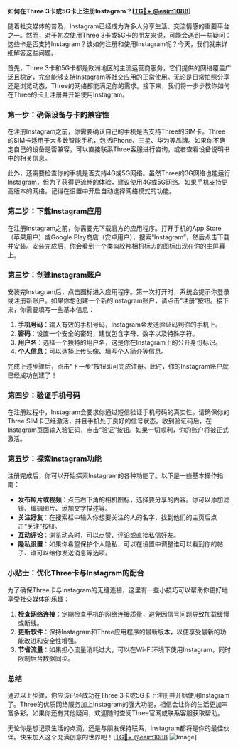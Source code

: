 **如何在Three 3卡或5G卡上注册Instagram？[[TG💪+ @esim1088](https://t.me/s/esim1088)]**

随着社交媒体的普及，Instagram已经成为许多人分享生活、交流情感的重要平台之一。然而，对于初次使用Three 3卡或5G卡的朋友来说，可能会遇到一些疑问：这些卡是否支持Instagram？该如何注册和使用Instagram呢？今天，我们就来详细解答这些问题。

首先，Three 3卡和5G卡都是欧洲地区的主流运营商服务，它们提供的网络覆盖广泛且稳定，完全能够支持Instagram等社交应用的正常使用。无论是日常拍照分享还是浏览动态，Three的网络都能满足你的需求。接下来，我们将一步步教你如何在Three的卡上注册并开始使用Instagram。

### 第一步：确保设备与卡的兼容性

在注册Instagram之前，你需要确认自己的手机是否支持Three的SIM卡。Three的SIM卡适用于大多数智能手机，包括iPhone、三星、华为等品牌。如果你不确定自己的设备是否兼容，可以直接联系Three客服进行咨询，或者查看设备说明书中的相关信息。

此外，还需要检查你的手机是否支持4G或5G网络。虽然Three的3G网络也能运行Instagram，但为了获得更流畅的体验，建议使用4G或5G网络。如果手机支持更高版本的网络，记得在设置中开启自动选择网络模式的功能。

### 第二步：下载Instagram应用

在注册Instagram之前，你需要先下载官方的应用程序。打开手机的App Store（苹果用户）或Google Play商店（安卓用户），搜索“Instagram”，然后点击下载并安装。安装完成后，你会看到一个类似胶片相机标志的图标出现在你的主屏幕上。

### 第三步：创建Instagram账户

安装完Instagram后，点击图标进入应用程序。第一次打开时，系统会提示你登录或注册新账户。如果你想创建一个新的Instagram账户，请点击“注册”按钮。接下来，你需要填写一些基本信息：

1. **手机号码**：输入有效的手机号码，Instagram会发送验证码到你的手机上。
2. **密码**：设置一个安全的密码，建议包含字母、数字以及特殊字符。
3. **用户名**：选择一个独特的用户名，这是你在Instagram上的公开身份标识。
4. **个人信息**：可以选择上传头像、填写个人简介等信息。

完成上述步骤后，点击“下一步”按钮即可完成注册。此时，你的Instagram账户就已经成功创建了！

### 第四步：验证手机号码

在注册过程中，Instagram会要求你通过短信验证手机号码的真实性。请确保你的Three SIM卡已经激活，并且手机处于良好的信号状态。收到验证码后，在Instagram页面输入验证码，点击“验证”按钮。如果一切顺利，你的账户将被正式激活。

### 第五步：探索Instagram功能

注册完成后，你可以开始探索Instagram的各种功能了。以下是一些基本操作指南：

- **发布照片或视频**：点击右下角的相机图标，选择要分享的内容。你可以添加滤镜、编辑图片、添加文字描述等。
- **关注好友**：在搜索栏中输入你想要关注的人的名字，找到他们的主页后点击“关注”按钮。
- **互动评论**：浏览动态时，可以点赞、评论或直接私信好友。
- **隐私设置**：如果你希望保护个人隐私，可以在设置中调整谁可以看到你的帖子、谁可以给你发送消息等选项。

### 小贴士：优化Three卡与Instagram的配合

为了确保Three卡与Instagram的无缝连接，这里有一些小技巧可以帮助你更好地享受社交媒体的乐趣：

1. **检查网络连接**：定期检查手机的网络连接质量，避免因信号问题导致加载缓慢或断线。
2. **更新软件**：保持Instagram和Three应用程序的最新版本，以便享受最新的功能改进和安全性增强。
3. **节省流量**：如果担心流量消耗过大，可以在Wi-Fi环境下使用Instagram，同时限制后台数据同步。

### 总结

通过以上步骤，你应该已经成功在Three 3卡或5G卡上注册并开始使用Instagram了。Three的优质网络服务加上Instagram的强大功能，相信会让你的生活更加丰富多彩。如果你还有其他疑问，欢迎随时查阅Three官网或联系客服获取帮助。

无论你是想记录生活的点滴，还是与朋友保持联系，Instagram都将是你的最佳伙伴。快来加入这个充满创意的世界吧！[[TG💪+ @esim1088](https://t.me/s/esim1088) ![Image](https://i.postimg.cc/4NQfJmqS/Snipaste-2025-05-13-00-14-12.png)]